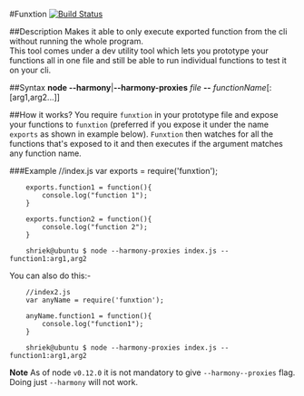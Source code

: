 #Funxtion
[![Build Status](https://travis-ci.org/sinkingshriek/funxtion.svg)](https://travis-ci.org/sinkingshriek/funxtion)

##Description
Makes it able to only execute exported function from the cli without running the whole program.  
This tool comes under a dev utility tool which lets you prototype your functions all in one file and still be able to run individual functions to test it on your cli. 

##Syntax
**node --harmony**|**--harmony-proxies** *file* **--** *functionName*[:[arg1,arg2...]]

##How it works?
You require `funxtion` in your prototype file and expose your functions to `funxtion` (preferred if you expose it under the name `exports` as shown in example below). `Funxtion` then watches for all the functions that's exposed to it and then executes if the argument matches any function name.


###Example
		//index.js
		var exports = require('funxtion');

		exports.function1 = function(){
			console.log("function 1");
		}

		exports.function2 = function(){
			console.log("function 2");
		}

		shriek@ubuntu $ node --harmony-proxies index.js -- function1:arg1,arg2

You can also do this:-

		//index2.js
		var anyName = require('funxtion');
		
		anyName.function1 = function(){
			console.log("function1");
		}

		shriek@ubuntu $ node --harmony-proxies index.js -- function1:arg1,arg2

**Note**
As of node `v0.12.0` it is not mandatory to give  `--harmony--proxies` flag. Doing just `--harmony` will not work.
